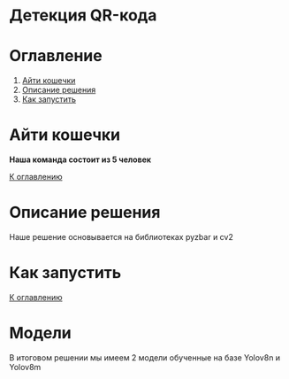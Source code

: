 # Детекция QR-кода
# Оглавление
1. [Айти кошечки](#Айти-кошечки)
2. [Описание решения](#описание-решения)
3. [Как запустить](#как-запустить)

# Айти кошечки
__Наша команда состоит из 5 человек__



[К оглавлению](#оглавление)
# Описание решения

Наше решение основывается на библиотеках pyzbar и cv2


# Как запустить
[К оглавлению](#оглавление)
# Модели
В итоговом решении мы имеем 2 модели обученные на базе Yolov8n и Yolov8m
